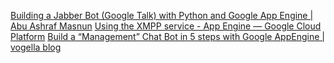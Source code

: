 <!-- njnmdoc: title="Jabber"  -->

[Building a Jabber Bot (Google Talk) with Python and Google App Engine | Abu Ashraf Masnun](http://www.masnun.com/2010/02/01/building-a-jabber-bot-google-talk-with-python-and-google-app-engine.html)
[Using the XMPP service - App Engine — Google Cloud Platform](https://cloud.google.com/appengine/articles/using_xmpp?hl=en)
[Build a “Management” Chat Bot in 5 steps with Google AppEngine | vogella blog](http://blog.vogella.com/2010/12/16/xmpp-google-appengine/)



